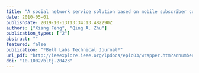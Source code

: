 ```yaml
---
title: "A social network service solution based on mobile subscriber contact-books"
date: 2010-05-01
publishDate: 2019-10-13T13:34:13.482290Z
authors: ["Xiang Feng", "Qing A. Zhu"]
publication_types: ["2"]
abstract: ""
featured: false
publication: "*Bell Labs Technical Journal*"
url_pdf: "http://ieeexplore.ieee.org/lpdocs/epic03/wrapper.htm?arnumber=6781086"
doi: "10.1002/bltj.20423"
---
```


